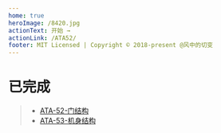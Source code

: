 ```yaml
---
home: true
heroImage: /8420.jpg
actionText: 开始 →
actionLink: /ATA52/
footer: MIT Licensed | Copyright © 2018-present @风中的切变
---
```


# 已完成

> - [ATA-52-门结构](/ATA52/)
> - [ATA-53-机身结构](/ATA53/)